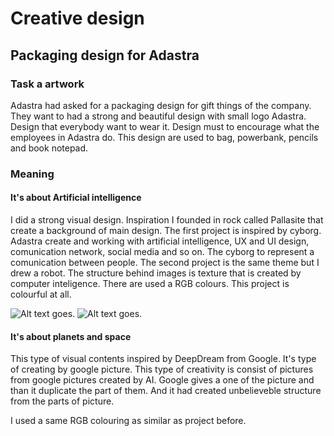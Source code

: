 # Creative design
## Packaging design for Adastra
### Task a artwork
Adastra had asked for a packaging design for gift things of the company. They want to had a strong and beautiful design with small logo Adastra. Design that everybody want to wear it. Design must to encourage what the employees in Adastra do. This design are used to bag, powerbank, pencils and book notepad.
### Meaning
#### It's about Artificial intelligence
I did a strong visual design. Inspiration I founded in rock called Pallasite that create a background of main design. The first project is inspired by cyborg. Adastra create and working with artificial intelligence, UX and UI design, comunication network, social media and so on. The cyborg to represent a comunication between people. The second project is the same theme but I drew a robot. The structure behind images is texture that is created by computer inteligence. There are used a RGB colours. This project is colourful at all.

 <img alt = "Alt text goes." src= "cup-cyborg.jpg"> 
 
 <img alt = "Alt text goes." src= "powerb-robot.jpg"> 
 
#### It's about planets and space
This type of visual contents inspired by DeepDream from Google. It's type of creating by google picture. This type of creativity is consist of pictures from google pictures created by AI. Google gives a one of the picture and than it duplicate the part of them. And it had created unbelieveble structure from the parts of picture.

I used a same RGB colouring as similar as project before. 
